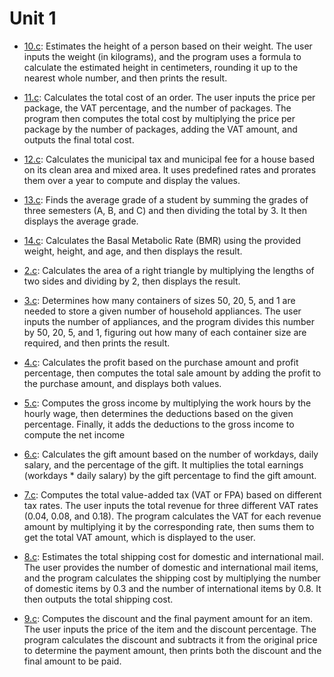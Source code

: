 # Unit 1
* [10.c](./10.c): Estimates the height of a person based on their weight. The user inputs the weight (in kilograms), and the program uses a formula to calculate the estimated height in centimeters, rounding it up to the nearest whole number, and then prints the result.

* [11.c](./11.c): Calculates the total cost of an order. The user inputs the price per package, the VAT percentage, and the number of packages. The program then computes the total cost by multiplying the price per package by the number of packages, adding the VAT amount, and outputs the final total cost.

* [12.c](./12.c): Calculates the municipal tax and municipal fee for a house based on its clean area and mixed area. It uses predefined rates and prorates them over a year to compute and display the values.

* [13.c](./13.c): Finds the average grade of a student by summing the grades of three semesters (A, B, and C) and then dividing the total by 3. It then displays the average grade.

* [14.c](./14.c): Calculates the Basal Metabolic Rate (BMR) using the provided weight, height, and age, and then displays the result.

* [2.c](./2.c): Calculates the area of a right triangle by multiplying the lengths of two sides and dividing by 2, then displays the result.

* [3.c](./3.c): Determines how many containers of sizes 50, 20, 5, and 1 are needed to store a given number of household appliances. The user inputs the number of appliances, and the program divides this number by 50, 20, 5, and 1, figuring out how many of each container size are required, and then prints the result.

* [4.c](./4.c): Calculates the profit based on the purchase amount and profit percentage, then computes the total sale amount by adding the profit to the purchase amount, and displays both values.

* [5.c](./5.c): Computes the gross income by multiplying the work hours by the hourly wage, then determines the deductions based on the given percentage. Finally, it adds the deductions to the gross income to compute the net income

* [6.c](./6.c): Calculates the gift amount based on the number of workdays, daily salary, and the percentage of the gift. It multiplies the total earnings (workdays * daily salary) by the gift percentage to find the gift amount.

* [7.c](./7.c): Computes the total value-added tax (VAT or FPA) based on different tax rates. The user inputs the total revenue for three different VAT rates (0.04, 0.08, and 0.18). The program calculates the VAT for each revenue amount by multiplying it by the corresponding rate, then sums them to get the total VAT amount, which is displayed to the user.

* [8.c](./8.c): Estimates the total shipping cost for domestic and international mail. The user provides the number of domestic and international mail items, and the program calculates the shipping cost by multiplying the number of domestic items by 0.3 and the number of international items by 0.8. It then outputs the total shipping cost.

* [9.c](./9.c): Computes the discount and the final payment amount for an item. The user inputs the price of the item and the discount percentage. The program calculates the discount and subtracts it from the original price to determine the payment amount, then prints both the discount and the final amount to be paid.


